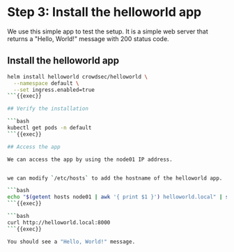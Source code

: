 # Step 3: Install the helloworld app

We use this simple app to test the setup. It is a simple web server that returns a "Hello, World!" message with 200 status code.

## Install the helloworld app

```bash
helm install helloworld crowdsec/helloworld \
  --namespace default \
  --set ingress.enabled=true
```{{exec}}

## Verify the installation

```bash
kubectl get pods -n default
```{{exec}}

## Access the app

We can access the app by using the node01 IP address.


we can modify `/etc/hosts` to add the hostname of the helloworld app.

```bash
echo "$(getent hosts node01 | awk '{ print $1 }') helloworld.local" | sudo tee -a /etc/hosts
```{{exec}}

```bash
curl http://helloworld.local:8000
```{{exec}}

You should see a "Hello, World!" message.